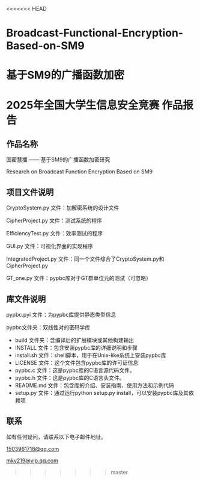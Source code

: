 <<<<<<< HEAD
# Broadcast-Functional-Encryption-Based-on-SM9
基于SM9的广播函数加密
=======
# 2025年全国大学生信息安全竞赛  作品报告

## 作品名称
国密慧播 —— 基于SM9的广播函数加密研究

Research on Broadcast Function Encryption Based on SM9

## 项目文件说明
CryptoSystem.py 文件：加解密系统的设计文件

CipherProject.py 文件：测试系统的程序

EfficiencyTest.py 文件：效率测试的程序

GUI.py 文件：可视化界面的实现程序

IntegratedProject.py 文件：同一个文件综合了CryptoSystem.py和CipherProject.py

GT_one.py 文件：pypbc库对于GT群单位元的测试（可忽略）

## 库文件说明
pypbc.pyi 文件：为pypbc库提供静态类型信息

pypbc文件夹：双线性对的密码学库

- build 文件夹：含编译后的扩展模块或其他构建输出
- INSTALL 文件：包含安装pypbc库的详细说明和步骤
- install.sh 文件：shell脚本，用于在Unix-like系统上安装pypbc库
- LICENSE 文件：这个文件包含pypbc库的许可证信息
- pypbc.c 文件：这是pypbc库的C语言源代码文件。
- pypbc.h 文件：这是pypbc库的C语言头文件。
- README.md 文件：包含库的介绍、安装指南、使用方法和示例代码
- setup.py 文件：通过运行python setup.py install，可以安装pypbc库及其依赖项

## 联系
如有任何疑问，请联系以下电子邮件地址。

1503961718@qq.com

mky219@vip.qq.com
>>>>>>> master

